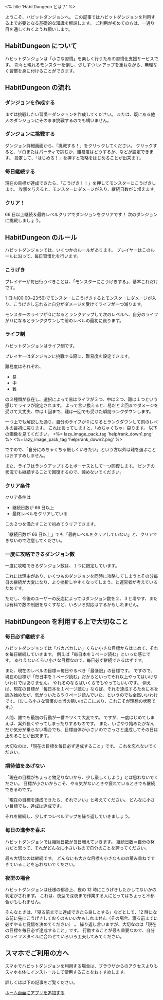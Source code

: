 <% title 'HabitDungeon とは？' %>

ようこそ、ハビットダンジョンへ。
この記事ではハビットダンジョンを利用する上で必要となる基礎的な知識を解説します。
ご利用が初めての方は、一通り目を通しておくようお願いします。

## HabitDungeon について

ハビットダンジョンは「小さな習慣」を楽しく行うための習慣化支援サービスです。
次々と現れるモンスターを倒し、少しずつ Lv アップを重ねながら、無理なく習慣を身に付けることができます。

## HabitDungeon の流れ

### ダンジョンを作成する

まずは挑戦したい習慣＝ダンジョンを作成してください。
または、既にある他人のダンジョンにそのまま挑戦するのでも構いません。

### ダンジョンに挑戦する

ダンジョン詳細画面から、「挑戦する！」をクリックしてください。
クリックすると、ソロまたはパーティで挑むか、難易度はどうするか、などが設定できます。
設定して、「はじめる！」を押すと攻略をはじめることが出来ます。

### 毎日継続する

現在の目標が達成できたら、「こうげき！！」を押してモンスターにこうげきします。
攻撃を与えると、モンスターにダメージが入り、継続日数が１増えます。

### クリア！

66 日以上継続＆最終レベルクリアでダンジョンをクリアです！
次のダンジョンに挑戦しましょう。

## HabitDungeon のルール

ハビットダンジョンでは、いくつかのルールがあります。
プレイヤーはこのルールに沿って、毎日習慣化を行います。

### こうげき

プレイヤーが毎日行うべきことは、「モンスターにこうげきする」、基本これだけです。

1 日内(00:00~23:59)でモンスターにこうげきするとモンスターにダメージが入り、こうげきし忘れると自分がダメージを受けてライフが一つ減ります。

モンスターのライフが０になるとランクアップして次のレベルへ、自分のライフが０になるとランクダウンして前のレベルの最初に戻ります。

### ライフ制

ハビットダンジョンはライフ制です。

プレイヤーはダンジョンに挑戦する際に、難易度を設定できます。

難易度はそれぞれ、

- 易
- 中
- 難

の３種類が存在し、選択によって易はライフが３つ、中は２つ、難は１つという感じでライフが設定されます。
よって言い換えると、易だと２回までダメージを受けて大丈夫、中は１回まで、難は一回でも受けた瞬間ランクダウンします。

一つ上でも解説した通り、自分のライフが０になるとランクダウンして前のレベルの最初に戻ります。
これは言ってしますと、「めちゃくちゃ」戻ります。
以下の画像を見てください。
<%= lazy_image_pack_tag 'help/rank_down1.png' %>
<%= lazy_image_pack_tag 'help/rank_down2.png' %>

ですので、「自分にめちゃくちゃ厳しくいきたい」という方以外は難を選ぶことはおすすめしません。

また、ライフはランクアップするとボーナスとして一つ回復します。
ピンチの状況でも継続することで回復するので、諦めないでください。

### クリア条件

クリア条件は

- 継続日数が 66 日以上
- 最終レベルをクリアしている

この２つを満たすことで初めてクリアできます。

「継続日数が 66 日以上」でも「最終レベルをクリアしていない」と、クリアできないので注意してください。

### 一度に攻略できるダンジョン数

一度に攻略できるダンジョン数は、１つに限定しています。

これには理由があり、いくつものダンジョンを同時に攻略してしまうとその分毎日の継続が大変になり、より挫折しやすくなってしまう、と運営者が考えているためです。

ただし、今後のユーザーの反応によってはダンジョン数を２、３と増やす、または有料で数の制限をなくすなど、いろいろ対応はするかもしれません。

## HabitDungeon を利用する上で大切なこと

### 毎日必ず継続する

ハビットダンジョンでは「バカバカしい」くらい小さな目標からはじめて、それを毎日継続していきます。
例えば「毎日本を１ページ読む」といった感じです。
ありえないくらい小さな目標なので、毎日必ず継続できるはずです。

また、現在のレベルの目標＝毎日やるべき「最低限」の目標です。
ですので、現在の目標が「毎日本を１ページ読む」だからといってそれ以上やってはいけないわけではありません。
やれるのならばいくらでもやってもいいです。
例えば、現在の目標が「毎日本を１ページ読む」ならば、それを達成するために本を読み始めたが、気がついたら５０ページ読んでいた、というのでも全然いいわけです。（むしろ小さな習慣の本当の狙いはここにあり、これこそが理想の状態です。）

人間、誰でも最初の行動が一番キツくて大変です。
ですが、一度はじめてしまえば、案外長くやってしまったりするものです。
また、いざやり始めたがなんだか気分が乗らない場合でも、目標自体が小さいのでさっさと達成してその日は止めることが出来ます。

大切なのは、「現在の目標を毎日必ず達成すること」です。
これを忘れないでください。

### 期待値をあげない

「現在の目標がちょっと物足りないから、少し厳しくしよう」とは思わないでください。
目標が小さいからこそ、やる気がないときや疲れているときでも継続できるのです。

「現在の目標を達成できたら、それでいい」と考えてください。
どんなに小さい目標でも、達成は達成です。

それを継続し、少しずつレベルアップを繰り返していきましょう。

### 毎日の進歩を喜ぶ

ハビットダンジョンでは継続日数が毎日増えていきます。
継続日数＝自分の努力だと思って、それがどんなに小さいもので自分のことを誇ってください。

最も大切なのは継続です。
どんなにも大きな目標も小さなものの積み重ねでできていることを忘れないでください。

### 夜型の場合

ハビットダンジョンは仕様の都合上、夜の 12 時にこうげきしたかしてないかの判定がされます。
これは、夜型で深夜まで作業する人にとってはちょっと不都合かもしれません。

そんなときは、「寝る前までに達成できたら良しとする」などとして、12 時になる前に先にこうげきしておくのもいいかもしれません（その場合、寝る前までに必ずやると覚悟を決めてください）
。
繰り返し言いますが、大切なのは「現在の目標を毎日必ず達成すること」です。
行動することが最も重要なので、自分のライフスタイルに合わせていろいろ工夫してみてください。

## スマホでご利用の方へ

スマホでハビットダンジョンを利用する場合は、ブラウザからのアクセスよりもスマホ本体にインストールして使用することをおすすめします。

詳しくは以下の記事をご覧ください。

[ホーム画面にアプリを追加する](<%= page_path('help/add-to-home') %>)
